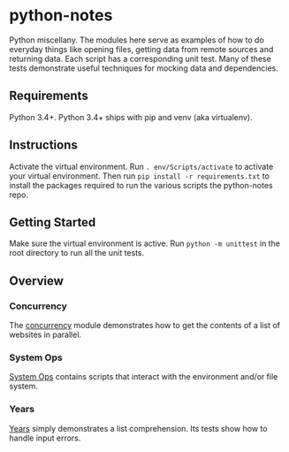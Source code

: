 # python-notes
Python miscellany. The modules here serve as examples of how to do everyday things like opening files, getting data from remote sources and returning data. Each script has a corresponding unit test. Many of these tests demonstrate useful techniques for mocking data and dependencies.

## Requirements
Python 3.4+. Python 3.4+ ships with pip and venv (aka virtualenv). 

## Instructions
Activate the virtual environment. Run `. env/Scripts/activate` to activate your virtual environment. Then run `pip install -r requirements.txt` to install the packages required to run the various scripts the python-notes repo.

## Getting Started
Make sure the virtual environment is active. Run `python -m unittest` in the root directory to run all the unit tests.

## Overview

### Concurrency

The [concurrency](https://github.com/b-ritter/python-notes/tree/master/concurrency) module demonstrates how to get the contents of a list of websites in parallel.

### System Ops

[System Ops](https://github.com/b-ritter/python-notes/tree/master/systemops) contains scripts that interact with the environment and/or file system. 

### Years

[Years](https://github.com/b-ritter/python-notes/tree/master/years) simply demonstrates a list comprehension. Its tests show how to handle input errors.